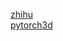 [zhihu](https://zhuanlan.zhihu.com/p/162977433)  
[pytorch3d](https://github.com/facebookresearch/pytorch3d0)
